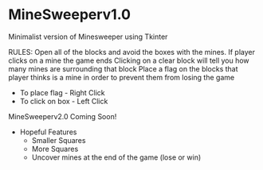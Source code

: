 # MineSweeperv1.0
Minimalist version of Minesweeper using Tkinter

RULES:
Open all of the blocks and avoid the boxes with the mines. 
If player clicks on a mine the game ends
Clicking on a clear block will tell you how many mines are surrounding that block
Place a flag on the blocks that player thinks is a mine in order to prevent them from losing the game

- To place flag - Right Click
- To click on box - Left Click

MineSweeperv2.0 Coming Soon!
  -  Hopeful Features
     -  Smaller Squares
     -  More Squares
     -  Uncover mines at the end of the game (lose or win)
